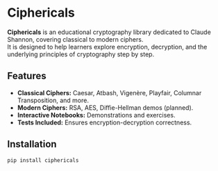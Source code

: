 # Ciphericals

**Ciphericals** is an educational cryptography library dedicated to Claude Shannon, covering classical to modern ciphers.  
It is designed to help learners explore encryption, decryption, and the underlying principles of cryptography step by step.

## Features

- **Classical Ciphers:** Caesar, Atbash, Vigenère, Playfair, Columnar Transposition, and more.
- **Modern Ciphers:** RSA, AES, Diffie-Hellman demos (planned).
- **Interactive Notebooks:** Demonstrations and exercises.
- **Tests Included:** Ensures encryption-decryption correctness.

## Installation

```bash
pip install ciphericals

